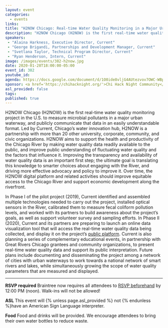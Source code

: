 ```yaml
---
layout: event
categories:
  - events
links:
title: "H2NOW Chicago: Real-time Water Quality Monitoring in a Major Urban Waterway"
description: "H2NOW Chicago (H2NOW) is the first real-time water quality monitoring project in the U.S. to measure microbial pollutants in a major urban waterway, and publicly communicate that data in an easily understandable format. In Phase II (2020), Current and its partners are preparing to launch an online data visualization tool that will access the real-time water quality data being collected, and display it on the project’s public platform."
speakers:
 - "Alaina Harkness, Executive Director, Current"
 - "George Brigandi, Partnerships and Development Manager, Current"
 - "Svetlana Taylor, Technical Program Director, Current"
 - "Ryan Henderson, Intern, Current"
image: /images/events/382-h2now.jpg
date: 2020-01-28T18:00:00-05:00
event_id: 382
youtube_id: 
agenda: https://docs.google.com/document/d/1O0ide8vljG4AUtezvov7OWC-WBp3GC9-n7OJeiZLAPM/edit?usp=sharing
sponsor: <a href='https://chihacknight.org/'>Chi Hack Night Community</a>
asl_provided: false
tags:
published: true
---
```


H2NOW Chicago (H2NOW) is the first real-time water quality monitoring project in the U.S. to 
measure microbial pollutants in a major urban waterway, and publicly communicate that data in an easily understandable format. Led by Current, Chicago’s water innovation hub, H2NOW is a partnership with more than 20 other university, corporate, community, and civic organizations. H2NOW aims to support the health and productivity of the Chicago River by making water quality data readily available to the public, and improve public understanding of fluctuating water quality and the factors that influence it. Improving the transparency and availability of water quality data is an important first step; the ultimate goal is translating this knowledge to smarter choices about engaging with the River, and driving more effective advocacy and policy to improve it. Over time, the H2NOW digital platform and related activities should improve equitable access to the Chicago River and support economic development along the riverfront. 

In Phase I of the pilot project (2019), Current identified and assembled multiple technologies needed to carry out the project, installed optical sensors in the River, calibrated them to measure fecal coliform pollution levels, and worked with its partners to build awareness about the project’s goals, as well as support volunteer survey and sampling efforts. In Phase II (2020), Current and its partners are preparing to launch an online data visualization tool that will access the real-time water quality data being collected, and display it on the project’s [public platform](http://www.H2NOWChicago.org). Current is also planning a series of complementary educational events, in partnership with Great Rivers Chicago grantees and community organizations, to present real-time water quality data and support its public interpretation. Future plans include documenting and disseminating the project among a network of cities with urban waterways to work towards a national network of smart rivers and lakes, while simultaneously growing the scope of water quality parameters that are measured and displayed. 

---

**RSVP required** Braintree now requires all attendees to [RSVP beforehand]({{site.rsvp_url}}) by 12:00 PM (noon). Walk-ins will not be allowed!

**ASL** This event will {% unless page.asl_provided %} not {% endunless %}have an American Sign Language interpreter.

**Food** Food and drinks will be provided. We encourage attendees to bring their own water bottles to reduce waste.
